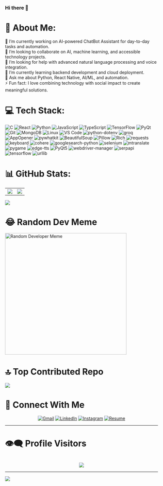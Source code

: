 ### Hi there 👋

<!--
**Jatin-35/Jatin-35** is a ✨ _special_ ✨ repository because its `README.md` (this file) appears on your GitHub profile.

Here are some ideas to get you started:

- 🔭 I’m currently working on an AI-powered ChatBot Assistant to help specially-abled children learn and communicate better.
- 👯 I’m looking to collaborate on projects involving AI, machine learning, and accessible tech.
- 🤝 I’m looking for help with advanced natural language processing and voice integration.
- 🌱 I’m currently learning backend development and cloud deployment to make my apps scalable and robust.
- 💬 Ask me about Python, React Native, AI/ML, and automation.
- ⚡ Fun fact: I love combining technology with social impact to create meaningful solutions.
-->
# 💫 About Me:
🔭 I’m currently working on AI-powered ChatBot Assistant for day-to-day tasks and automation.<br>
👯 I’m looking to collaborate on AI, machine learning, and accessible technology projects.<br>
🤝 I’m looking for help with advanced natural language processing and voice integration.<br>
🌱 I’m currently learning backend development and cloud deployment.<br>
💬 Ask me about Python, React Native, AI/ML, and automation.<br>
⚡ Fun fact: I love combining technology with social impact to create meaningful solutions.


# 💻 Tech Stack:
![C](https://img.shields.io/badge/c-%2300599C.svg?style=flat&logo=c&logoColor=white) 
![React](https://img.shields.io/badge/react-%2320232a.svg?style=flat&logo=react&logoColor=%2361DAFB) 
![Python](https://img.shields.io/badge/python-%2314354C.svg?style=flat&logo=python&logoColor=white) 
![JavaScript](https://img.shields.io/badge/javascript-%23F7DF1E.svg?style=flat&logo=javascript&logoColor=black) 
![TypeScript](https://img.shields.io/badge/typescript-%23007ACC.svg?style=flat&logo=typescript&logoColor=white) 
![TensorFlow](https://img.shields.io/badge/tensorflow-%23FF6F00.svg?style=flat&logo=tensorflow&logoColor=white) 
![PyQt](https://img.shields.io/badge/pyqt-%23333333.svg?style=flat&logo=qt&logoColor=white) 
![Git](https://img.shields.io/badge/git-%23F05032.svg?style=flat&logo=git&logoColor=white) 
![MongoDB](https://img.shields.io/badge/mongodb-%2347A248.svg?style=flat&logo=mongodb&logoColor=white) 
![Linux](https://img.shields.io/badge/linux-%23FCC624.svg?style=flat&logo=linux&logoColor=black) 
![VS Code](https://img.shields.io/badge/visual_studio_code-%23007ACC.svg?style=flat&logo=visual-studio-code&logoColor=white)
![python-dotenv](https://img.shields.io/badge/python--dotenv-%2300C6A7.svg?style=flat&logo=python&logoColor=white)
![groq](https://img.shields.io/badge/groq-%23F0DB4F.svg?style=flat&logo=graphql&logoColor=black)
![AppOpener](https://img.shields.io/badge/appopener-%2300C6A7.svg?style=flat&logo=appveyor&logoColor=white)
![pywhatkit](https://img.shields.io/badge/pywhatkit-%231DA1F2.svg?style=flat&logo=python&logoColor=white)
![BeautifulSoup](https://img.shields.io/badge/beautifulsoup-%23FFC0CB.svg?style=flat&logo=python&logoColor=white)
![Pillow](https://img.shields.io/badge/pillow-%2339328A.svg?style=flat&logo=python&logoColor=white)
![Rich](https://img.shields.io/badge/rich-%23FF0000.svg?style=flat&logo=python&logoColor=white)
![requests](https://img.shields.io/badge/requests-%23FF6C37.svg?style=flat&logo=python&logoColor=white)
![keyboard](https://img.shields.io/badge/keyboard-%2333CCFF.svg?style=flat&logo=python&logoColor=white)
![cohere](https://img.shields.io/badge/cohere-%23000000.svg?style=flat&logo=python&logoColor=white)
![googlesearch-python](https://img.shields.io/badge/googlesearch-%2300BFFF.svg?style=flat&logo=google&logoColor=white)
![selenium](https://img.shields.io/badge/selenium-%23807A00.svg?style=flat&logo=selenium&logoColor=white)
![mtranslate](https://img.shields.io/badge/mtranslate-%230072C1.svg?style=flat&logo=python&logoColor=white)
![pygame](https://img.shields.io/badge/pygame-%230080FF.svg?style=flat&logo=python&logoColor=white)
![edge-tts](https://img.shields.io/badge/edge--tts-%230078D7.svg?style=flat&logo=microsoft&logoColor=white)
![PyQt5](https://img.shields.io/badge/pyqt5-%23008080.svg?style=flat&logo=qt&logoColor=white)
![webdriver-manager](https://img.shields.io/badge/webdriver_manager-%23005050.svg?style=flat&logo=python&logoColor=white)
![serpapi](https://img.shields.io/badge/serpapi-%23404040.svg?style=flat&logo=google&logoColor=white)
![tensorflow](https://img.shields.io/badge/tensorflow-%23FF6F00.svg?style=flat&logo=tensorflow&logoColor=white)
![urllib](https://img.shields.io/badge/urllib-%23000000.svg?style=flat&logo=python&logoColor=white)


# 📊 GitHub Stats:

<table>
  <tr>
    <td>
      <img src="https://github-readme-stats.vercel.app/api?username=Jatin-35&theme=dark&hide_border=false&include_all_commits=false&count_private=false" />
    </td>
    <td>
      <img src="https://github-readme-streak-stats.demolab.com/?user=Jatin-35&theme=dark&hide_border=false" />
    </td>
  </tr>
</table>

<img src="https://github-readme-stats.vercel.app/api/top-langs/?username=Jatin-35&theme=dark&hide_border=false&include_all_commits=false&count_private=false&layout=compact" />





# 😂 Random Dev Meme
<img src="https://camo.githubusercontent.com/97085744c047d8efae5827e68a41f69d79f81e52bbdfd07ccd582d3720a5cea0/68747470733a2f2f692e70696e696d672e636f6d2f353634782f30642f31382f35312f30643138353133663334656439346162323432396534663937373030643830332e6a7067" alt="Random Developer Meme" style="height: 400px;"/>

# 🔝 Top Contributed Repo
![](https://github-contributor-stats.vercel.app/api?username=Jatin-35&limit=5&theme=dark&combine_all_yearly_contributions=true)

# 🤝 Connect With Me

<div align="center">

[![Gmail](https://img.shields.io/badge/GMAIL-D14836?style=for-the-badge&logo=gmail&logoColor=white)](mailto:jtjasrotia123@gmail.com)
[![LinkedIn](https://img.shields.io/badge/LINKEDIN-0077B5?style=for-the-badge&logo=linkedin&logoColor=white)](https://www.linkedin.com/in/jatin-jasrotia/)
[![Instagram](https://img.shields.io/badge/INSTAGRAM-E4405F?style=for-the-badge&logo=instagram&logoColor=white)](https://www.instagram.com/jt_jasrotia/)
[![Resume](https://img.shields.io/badge/RESUME-25D366?style=for-the-badge&logo=google-drive&logoColor=white)](https://your-resume-link.com)

</div>

---



# 👁️‍🗨️ Profile Visitors  
<div align="center">
<br>
<img src="https://profile-counter.glitch.me/Jatin-35/count.svg" />

</div>



---
[![](https://visitcount.itsvg.in/api?id=Jatin-35&icon=0&color=0)](https://visitcount.itsvg.in)

<!-- Proudly created with GPRM ( https://gprm.itsvg.in ) -->
